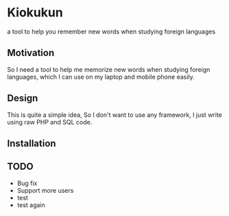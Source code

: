 # Kiokukun

a tool to help you remember new words when studying foreign languages

## Motivation

So I need a tool to help me memorize new words when studying foreign languages,
which I can use on my laptop and mobile phone easily.

## Design

This is quite a simple idea,
So I don't want to use any framework,
I just write using raw PHP and SQL code.

## Installation

## TODO

* Bug fix
* Support more users
* test
* test again
  
